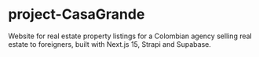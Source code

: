 # project-CasaGrande
Website for real estate property listings for a Colombian agency selling real estate to foreigners, built with Next.js 15, Strapi and Supabase.

